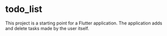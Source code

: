 # todo_list

This project is a starting point for a Flutter application.
The application adds and delete tasks made by the user itself.


